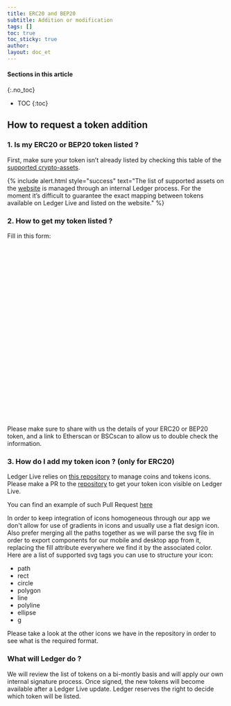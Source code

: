 ```yaml
---
title: ERC20 and BEP20
subtitle: Addition or modification
tags: []
toc: true
toc_sticky: true
author:
layout: doc_et
---
```


#### Sections in this article
{:.no_toc}
* TOC
{:toc}


## How to request a token addition

### 1. Is my ERC20 or BEP20 token listed ?

First, make sure your token isn’t already listed by checking this table of the [supported crypto-assets](https://github.com/LedgerHQ/ledger-live-desktop/blob/develop/cryptoassets.md).

<!--  -->
{% include alert.html style="success" text="The list of supported assets on the <a href='https://www.ledger.com/supported-crypto-assets/'>website</a> is managed through an internal Ledger process. For the moment it’s difficult to guarantee the exact mapping between tokens available on Ledger Live and listed on the website." %}
<!--  -->

### 2. How to get my token listed ?

Fill in this form:

<div data-tf-widget="Miekq8b2" style="width:100%;height:400px;"></div><script src="//embed.typeform.com/next/embed.js"></script>

Please make sure to share with us the details of your ERC20 or BEP20 token, and a link to Etherscan or BSCscan to allow us to double check the information.

### 3. How do I add my token icon ? (only for ERC20)

Ledger Live relies on [this repository](https://github.com/LedgerHQ/ledger-live-common/tree/master/src/data/icons/svg) to manage coins and tokens icons. Please make a PR to the [repository](https://github.com/LedgerHQ/ledger-live-common/tree/master/src/data/icons/svg) to get your token icon visible on Ledger Live.

You can find an example of such Pull Request [here](https://github.com/LedgerHQ/ledger-live-common/pull/1316)

In order to keep integration of icons homogeneous through our app we don't allow for use of gradients in icons and usually use a flat design icon.
Also prefer merging all the paths together as we will parse the svg file in order to export components for our mobile and desktop app from it, replacing the fill attribute everywhere we find it by the associated color. Here are a list of supported svg tags you can use to structure your icon:

* path
* rect
* circle
* polygon
* line
* polyline
* ellipse
* g

Please take a look at the other icons we have in the repository in order to see what is the required format.

### What will Ledger do ?

We will review the list of tokens on a bi-montly basis and will apply our own internal signature process. Once signed, the new tokens will become available after a Ledger Live update. Ledger reserves the right to decide which token will be listed.
